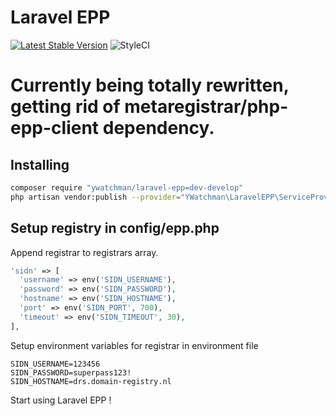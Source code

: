 # Laravel EPP
[![Latest Stable Version](https://poser.pugx.org/ywatchman/laravel-epp/v/stable)](https://packagist.org/packages/ywatchman/laravel-epp)
![StyleCI](https://github.styleci.io/repos/211557879/shield)

# Currently being totally rewritten, getting rid of metaregistrar/php-epp-client dependency.

## Installing
```bash
composer require "ywatchman/laravel-epp=dev-develop"
php artisan vendor:publish --provider="YWatchman\LaravelEPP\ServiceProvider"
```

## Setup registry in config/epp.php
Append registrar to registrars array.

```php
'sidn' => [
  'username' => env('SIDN_USERNAME'),
  'password' => env('SIDN_PASSWORD'),
  'hostname' => env('SIDN_HOSTNAME'),
  'port' => env('SIDN_PORT', 700),
  'timeout' => env('SIDN_TIMEOUT', 30),
],
```

Setup environment variables for registrar in environment file

```
SIDN_USERNAME=123456
SIDN_PASSWORD=superpass123!
SIDN_HOSTNAME=drs.domain-registry.nl
```

Start using Laravel EPP !